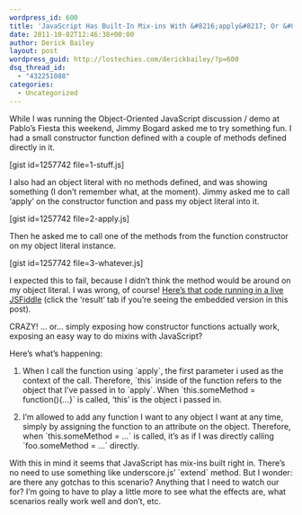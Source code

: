 ```yaml
---
wordpress_id: 600
title: 'JavaScript Has Built-In Mix-ins With &#8216;apply&#8217; Or &#8216;call&#8217;'
date: 2011-10-02T12:46:38+00:00
author: Derick Bailey
layout: post
wordpress_guid: http://lostechies.com/derickbailey/?p=600
dsq_thread_id:
  - "432251088"
categories:
  - Uncategorized
---
```

While I was running the Object-Oriented JavaScript discussion / demo at Pablo&#8217;s Fiesta this weekend, Jimmy Bogard asked me to try something fun. I had a small constructor function defined with a couple of methods defined directly in it.

[gist id=1257742 file=1-stuff.js]

I also had an object literal with no methods defined, and was showing something (I don&#8217;t remember what, at the moment). Jimmy asked me to call &#8216;apply&#8217; on the constructor function and pass my object literal into it.

[gist id=1257742 file=2-apply.js]

Then he asked me to call one of the methods from the function constructor on my object literal instance.

[gist id=1257742 file=3-whatever.js]

I expected this to fail, because I didn&#8217;t think the method would be around on my object literal. I was wrong, of course! [Here&#8217;s that code running in a live JSFiddle](http://jsfiddle.net/derickbailey/Brp4S/4/) (click the &#8216;result&#8217; tab if you&#8217;re seeing the embedded version in this post).



CRAZY! … or… simply exposing how constructor functions actually work, exposing an easy way to do mixins with JavaScript?

Here&#8217;s what&#8217;s happening:

1) When I call the function using \`apply\`, the first parameter i used as the context of the call. Therefore, \`this\` inside of the function refers to the object that I&#8217;ve passed in to \`apply\`. When \`this.someMethod = function(){…}\` is called, &#8216;this&#8217; is the object i passed in.

2) I&#8217;m allowed to add any function I want to any object I want at any time, simply by assigning the function to an attribute on the object. Therefore, when \`this.someMethod = …\` is called, it&#8217;s as if I was directly calling \`foo.someMethod = …\` directly.

With this in mind it seems that JavaScript has mix-ins built right in. There&#8217;s no need to use something like underscore.js&#8217; \`extend\` method. But I wonder: are there any gotchas to this scenario? Anything that I need to watch our for? I&#8217;m going to have to play a little more to see what the effects are, what scenarios really work well and don&#8217;t, etc.